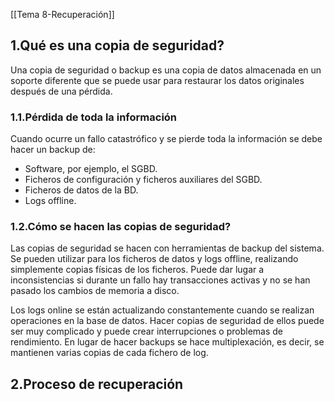 [[Tema 8-Recuperación]]

## 1.Qué es una copia de seguridad?
Una copia de seguridad o backup es una copia de datos almacenada en un soporte diferente que se puede usar para restaurar los datos originales después de una pérdida.

### 1.1.Pérdida de toda la información
Cuando ocurre un fallo catastrófico y se pierde toda la información se debe hacer un backup de:
+ Software, por ejemplo, el SGBD.
+ Ficheros de configuración y ficheros auxiliares del SGBD.
+ Ficheros de datos de la BD.
+ Logs offline.

### 1.2.Cómo se hacen las copias de seguridad?
Las copias de seguridad se hacen con herramientas de backup del sistema. Se pueden utilizar para los ficheros de datos y logs offline, realizando simplemente copias físicas de los ficheros. Puede dar lugar a inconsistencias si durante un fallo hay transacciones activas y no se han pasado los cambios de memoria a disco.

Los logs online se están actualizando constantemente cuando se realizan operaciones en la base de datos. Hacer copias de seguridad de ellos puede ser muy complicado y puede crear interrupciones o problemas de rendimiento. En lugar de hacer backups se hace multiplexación, es decir, se mantienen varias copias de cada fichero de log.

## 2.Proceso de recuperación
